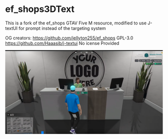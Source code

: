 # ef_shops3DText
This is a fork of the ef_shops GTAV Five M resource, modified to use J-textUI for prompt instead of the targeting system

OG creators: https://github.com/jellyton255/ef_shops GPL-3.0
             https://github.com/Haaasib/j-textui No icense Provided

[![Watch the video](https://github.com/ImBrendano/ef_shops3DText/blob/main/thumbnail.png?raw=true)](https://jumpshare.com/share/DtgH58aducD0Ten4wOvE)
